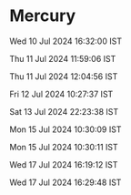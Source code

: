 # Mercury

Wed 10 Jul 2024 16:32:00 IST

Thu 11 Jul 2024 11:59:06 IST

Thu 11 Jul 2024 12:04:56 IST

Fri 12 Jul 2024 10:27:37 IST

Sat 13 Jul 2024 22:23:38 IST

Mon 15 Jul 2024 10:30:09 IST

Mon 15 Jul 2024 10:30:11 IST

Wed 17 Jul 2024 16:19:12 IST

Wed 17 Jul 2024 16:29:48 IST

